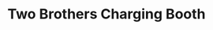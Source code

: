 ---
title: "Two Brothers Charging Booth"
url: /zwedru/two-brothers-charging-booth/
shop: electronics
---